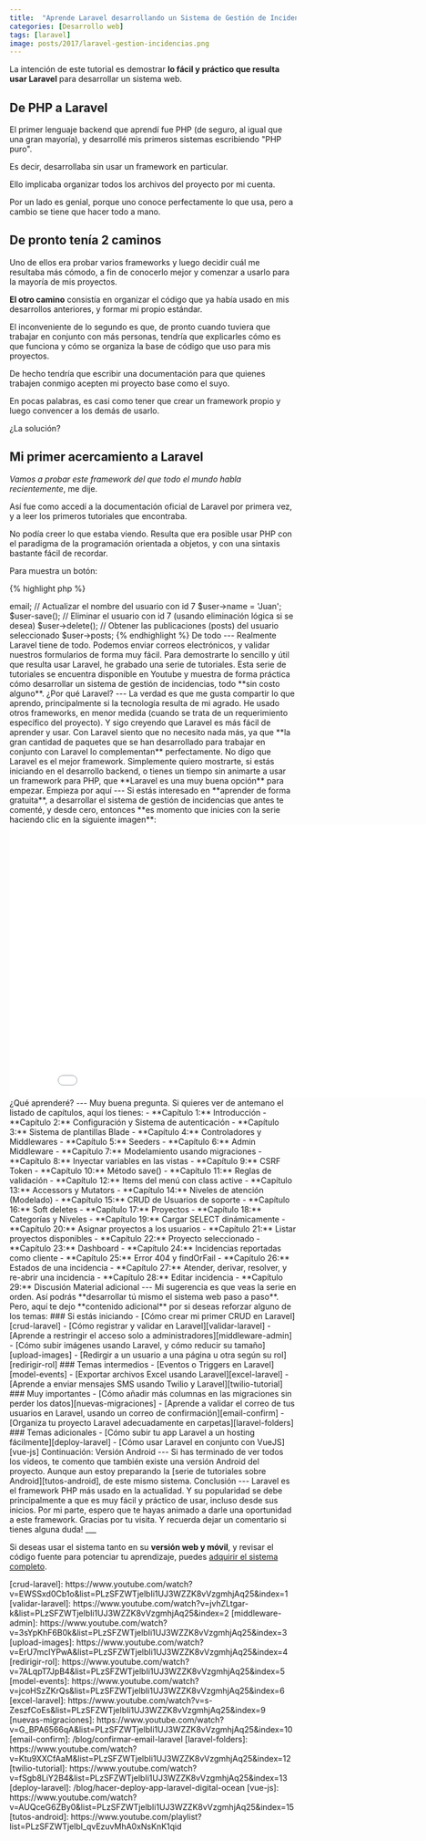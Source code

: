 ```yaml
---
title:  "Aprende Laravel desarrollando un Sistema de Gestión de Incidencias"
categories: [Desarrollo web]
tags: [laravel]
image: posts/2017/laravel-gestion-incidencias.png
---
```


La intención de este tutorial es demostrar **lo fácil y práctico que resulta usar Laravel** para desarrollar un sistema web.

De PHP a Laravel
---

El primer lenguaje backend que aprendí fue PHP (de seguro, al igual que una gran mayoría), y desarrollé mis primeros sistemas escribiendo "PHP puro". 

Es decir, desarrollaba sin usar un framework en particular. 

Ello implicaba organizar todos los archivos del proyecto por mi cuenta. 

Por un lado es genial, porque uno conoce perfectamente lo que usa, pero a cambio se tiene que hacer todo a mano.

De pronto tenía 2 caminos
---
Uno de ellos era probar varios frameworks y luego decidir cuál me resultaba más cómodo, a fin de conocerlo mejor y comenzar a usarlo para la mayoría de mis proyectos.

**El otro camino** consistía en organizar el código que ya había usado en mis desarrollos anteriores, y formar mi propio estándar.

El inconveniente de lo segundo es que, de pronto cuando tuviera que trabajar en conjunto con más personas, tendría que explicarles cómo es que funciona y cómo se organiza la base de código que uso para mis proyectos. 

De hecho tendría que escribir una documentación para que quienes trabajen conmigo acepten mi proyecto base como el suyo. 

En pocas palabras, es casi como tener que crear un framework propio y luego convencer a los demás de usarlo.

¿La solución?

Mi primer acercamiento a Laravel
---
_Vamos a probar este framework del que todo el mundo habla recientemente_, me dije.

Así fue como accedí a la documentación oficial de Laravel por primera vez, y a leer los primeros tutoriales que encontraba.

No podía creer lo que estaba viendo. Resulta que era posible usar PHP con el paradigma de la programación orientada a objetos, y con una sintaxis bastante fácil de recordar.

Para muestra un botón:

{% highlight php %}
<?php

// Obtener el usuario con id 7
$user = User::find(7);

// Obtener el e-mail del usuario con id 7
$user->email;

// Actualizar el nombre del usuario con id 7
$user->name = 'Juan';
$user-save();

// Eliminar el usuario con id 7 (usando eliminación lógica si se desea)
$user->delete();

// Obtener las publicaciones (posts) del usuario seleccionado
$user->posts;
{% endhighlight %}

De todo
---
Realmente Laravel tiene de todo. 

Podemos enviar correos electrónicos, y validar nuestros formularios de forma muy fácil.

Para demostrarte lo sencillo y útil que resulta usar Laravel, he grabado una serie de tutoriales.

Esta serie de tutoriales se encuentra disponible en Youtube y muestra de forma práctica cómo desarrollar un sistema de gestión de incidencias, todo **sin costo alguno**.

¿Por qué Laravel?
---
La verdad es que me gusta compartir lo que aprendo, principalmente si la tecnología resulta de mi agrado.

He usado otros frameworks, en menor medida (cuando se trata de un requerimiento específico del proyecto). Y sigo creyendo que Laravel es más fácil de aprender y usar.

Con Laravel siento que no necesito nada más, ya que **la gran cantidad de paquetes que se han desarrollado para trabajar en conjunto con Laravel lo complementan** perfectamente.

No digo que Laravel es el mejor framework. Simplemente quiero mostrarte, si estás iniciando en el desarrollo backend, o tienes un tiempo sin animarte a usar un framework para PHP, que **Laravel es una muy buena opción** para empezar.

Empieza por aquí
---
Si estás interesado en **aprender de forma gratuita**, a desarrollar el sistema de gestión de incidencias que antes te comenté, y desde cero, entonces **es momento que inicies con la serie haciendo clic en la siguiente imagen**:

<div class="text-center">
	<iframe width="858" height="480" src="//www.youtube.com/embed/videoseries?list=PLzSFZWTjelbJTgPatTzeF1fvoMsqawntG&vq=hd720" frameborder="0" allowfullscreen></iframe>
</div>


¿Qué aprenderé?
---
Muy buena pregunta. 

Si quieres ver de antemano el listado de capítulos, aquí los tienes:

- **Capítulo 1:** Introducción
   
- **Capítulo 2:** Configuración y Sistema de autenticación
   
- **Capítulo 3:** Sistema de plantillas Blade
   
- **Capítulo 4:** Controladores y Middlewares
   
- **Capítulo 5:** Seeders
   
- **Capítulo 6:** Admin Middleware
   
- **Capítulo 7:** Modelamiento usando migraciones
   
- **Capítulo 8:** Inyectar variables en las vistas
   
- **Capítulo 9:** CSRF Token
   
- **Capítulo 10:** Método save()
   
- **Capítulo 11:** Reglas de validación
   
- **Capítulo 12:** Items del menú con class active
   
- **Capítulo 13:** Accessors y Mutators
   
- **Capítulo 14:** Niveles de atención (Modelado)
   
- **Capítulo 15:** CRUD de Usuarios de soporte
   
- **Capítulo 16:** Soft deletes
   
- **Capítulo 17:** Proyectos
   
- **Capítulo 18:** Categorías y Niveles
   
- **Capítulo 19:** Cargar SELECT dinámicamente
   
- **Capítulo 20:** Asignar proyectos a los usuarios
   
- **Capítulo 21:** Listar proyectos disponibles
   
- **Capítulo 22:** Proyecto seleccionado
   
- **Capítulo 23:** Dashboard
   
- **Capítulo 24:** Incidencias reportadas como cliente
   
- **Capítulo 25:** Error 404 y findOrFail
   
- **Capítulo 26:** Estados de una incidencia
   
- **Capítulo 27:** Atender, derivar, resolver, y re-abrir una incidencia
   
- **Capítulo 28:** Editar incidencia
   
- **Capítulo 29:** Discusión

Material adicional
---
Mi sugerencia es que veas la serie en orden.

Así podrás **desarrollar tú mismo el sistema web paso a paso**.

Pero, aquí te dejo **contenido adicional** por si deseas reforzar alguno de los temas:

### Si estás iniciando
- [Cómo crear mi primer CRUD en Laravel][crud-laravel]
- [Cómo registrar y validar en Laravel][validar-laravel]
- [Aprende a restringir el acceso solo a administradores][middleware-admin]
- [Cómo subir imágenes usando Laravel, y cómo reducir su tamaño][upload-images]
- [Redirgir a un usuario a una página u otra según su rol][redirigir-rol]

### Temas intermedios
- [Eventos o Triggers en Laravel][model-events]
- [Exportar archivos Excel usando Laravel][excel-laravel]
- [Aprende a enviar mensajes SMS usando Twilio y Laravel][twilio-tutorial]

### Muy importantes
- [Cómo añadir más columnas en las migraciones sin perder los datos][nuevas-migraciones]
- [Aprende a validar el correo de tus usuarios en Laravel, usando un correo de confirmación][email-confirm]
- [Organiza tu proyecto Laravel adecuadamente en carpetas][laravel-folders]

### Temas adicionales
- [Cómo subir tu app Laravel a un hosting fácilmente][deploy-laravel]
- [Cómo usar Laravel en conjunto con VueJS][vue-js]

Continuación: Versión Android
---
Si has terminado de ver todos los videos, te comento que también existe una versión Android del proyecto.

Aunque aun estoy preparando la [serie de tutoriales sobre Android][tutos-android], de este mismo sistema.

Conclusión
---

Laravel es el framework PHP más usado en la actualidad.

Y su popularidad se debe principalmente a que es muy fácil y práctico de usar, incluso desde sus inicios.

Por mi parte, espero que te hayas animado a darle una oportunidad a este framework.

Gracias por tu visita. Y recuerda dejar un comentario si tienes alguna duda!

___

<p class="text-muted">Si deseas usar el sistema tanto en su <strong>versión web y móvil</strong>, y revisar el código fuente para potenciar tu aprendizaje, puedes
<a href="https://gum.co/laravel-incidencias?wanted=true" target="_blank" data-gumroad-single-product="true">adquirir el sistema completo</a>.
</p>
<script src="https://gumroad.com/js/gumroad.js"></script>


[crud-laravel]: https://www.youtube.com/watch?v=EWSSxd0Cb1o&list=PLzSFZWTjelbIi1UJ3WZZK8vVzgmhjAq25&index=1
[validar-laravel]: https://www.youtube.com/watch?v=jvhZLtgar-k&list=PLzSFZWTjelbIi1UJ3WZZK8vVzgmhjAq25&index=2
[middleware-admin]: https://www.youtube.com/watch?v=3sYpKhF6B0k&list=PLzSFZWTjelbIi1UJ3WZZK8vVzgmhjAq25&index=3
[upload-images]: https://www.youtube.com/watch?v=ErU7mcIYPwA&list=PLzSFZWTjelbIi1UJ3WZZK8vVzgmhjAq25&index=4
[redirigir-rol]: https://www.youtube.com/watch?v=7ALqpT7JpB4&list=PLzSFZWTjelbIi1UJ3WZZK8vVzgmhjAq25&index=5
[model-events]: https://www.youtube.com/watch?v=jcoHSzZKrQs&list=PLzSFZWTjelbIi1UJ3WZZK8vVzgmhjAq25&index=6
[excel-laravel]: https://www.youtube.com/watch?v=s-ZeszfCoEs&list=PLzSFZWTjelbIi1UJ3WZZK8vVzgmhjAq25&index=9
[nuevas-migraciones]: https://www.youtube.com/watch?v=G_BPA6566qA&list=PLzSFZWTjelbIi1UJ3WZZK8vVzgmhjAq25&index=10
[email-confirm]: /blog/confirmar-email-laravel
[laravel-folders]: https://www.youtube.com/watch?v=Ktu9XXCfAaM&list=PLzSFZWTjelbIi1UJ3WZZK8vVzgmhjAq25&index=12
[twilio-tutorial]: https://www.youtube.com/watch?v=fSgb8LiY2B4&list=PLzSFZWTjelbIi1UJ3WZZK8vVzgmhjAq25&index=13
[deploy-laravel]: /blog/hacer-deploy-app-laravel-digital-ocean
[vue-js]: https://www.youtube.com/watch?v=AUQceG6ZBy0&list=PLzSFZWTjelbIi1UJ3WZZK8vVzgmhjAq25&index=15
[tutos-android]: https://www.youtube.com/playlist?list=PLzSFZWTjelbI_qvEzuvMhA0xNsKnK1qid